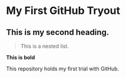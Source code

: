 # My First GitHub Tryout

## This is my second heading.

> This is a nested list.


**This is bold**


This repository holds my first trial with GitHub. 
